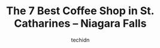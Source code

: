 ---
layout: ampstory
image: https://i0.wp.com/www.auto.or.id/wp-content/uploads/2023/06/starbucks-0-st-catharines-niagara-falls-1686324931.jpeg?resize=640,853
author: techidn
featured: false
description: St. Catharines – Niagara Falls, Ontario, Canada is a haven for Coffee Shop enthusiasts, boasting an impressive array of 7 top-notch establishments. Whether youre a seasoned connoisseur or
title: The 7 Best Coffee Shop in St. Catharines – Niagara Falls
cover:
   title: The 7 Best Coffee Shop in St. Catharines – Niagara Falls
   subtitle: AUTO.OR.ID
   background: https://www.auto.or.id/wp-content/uploads/2023/06/starbucks-0-st-catharines-niagara-falls-1686324931.jpeg

pages: 
 - layout: thirds
   top: <h1>#1 Starbucks</h1>
   bottom: "<p>Lake St Starbucks consistently makes the best drinks out of all the Starbucks in the area. The baristas are super nice as well. Only downside is the small, busy drive thr</p>"
   background: https://www.auto.or.id/wp-content/uploads/2023/06/starbucks-1-st-catharines-niagara-falls-1686324932.jpeg
   backgroundblur: true
 - layout: thirds
   top: <h1>#2 Rozies Cafe</h1>
   bottom: "<p>25 Main St, St. Catharines, ON L2N 4T6, Canada</p>"
   background: https://www.auto.or.id/wp-content/uploads/2023/06/starbucks-2-st-catharines-niagara-falls-1686324932.jpeg
   cta:
      link: https://www.auto.or.id/the-7-best-coffee-shop-in-st-catharines-niagara-falls/
      text: The 7 Best Coffee Shop in St. Catharines – Niagara Falls
 - layout: thirds
   top: <h1>#3 Sunrise Cafe</h1>
   bottom: "<p>136 Bunting Rd, St. Catharines, ON L2P 3G5, Canada</p>"
   background: https://images.unsplash.com/photo-1582834202430-ddcd18987a61?ixlib=rb-4.0.3&ixid=MnwxMjA3fDB8MHxwaG90by1wYWdlfHx8fGVufDB8fHx8&auto=format&fit=crop&w=640&h=853&q=80
   cta:
      link: https://www.auto.or.id/the-7-best-coffee-shop-in-st-catharines-niagara-falls/
      text: The 7 Best Coffee Shop in St. Catharines – Niagara Falls
 - layout: thirds
   top: <h1>#4 Starbucks</h1>
   bottom: "<p>285 Geneva St, St. Catharines, ON L2N 2G1, Canada</p>"
   background: https://images.unsplash.com/photo-1634907076255-a56723f9b9ad?ixlib=rb-4.0.3&ixid=MnwxMjA3fDB8MHxwaG90by1wYWdlfHx8fGVufDB8fHx8&auto=format&fit=crop&w=640&h=853&q=80
   cta:
      link: https://www.auto.or.id/the-7-best-coffee-shop-in-st-catharines-niagara-falls/
      text: The 7 Best Coffee Shop in St. Catharines – Niagara Falls
 - layout: thirds
   top: <h1>#5 Balzacs Port Dalhousie</h1>
   bottom: "<p>9 Lock St, St. Catharines, ON L2N 5B6, Canada</p>"
   background: https://images.unsplash.com/photo-1637160967945-6d1ee20d67c9?ixlib=rb-4.0.3&ixid=MnwxMjA3fDB8MHxwaG90by1wYWdlfHx8fGVufDB8fHx8&auto=format&fit=crop&w=640&h=853&q=80
   cta:
      link: https://www.auto.or.id/the-7-best-coffee-shop-in-st-catharines-niagara-falls/
      text: The 7 Best Coffee Shop in St. Catharines – Niagara Falls
 - layout: thirds
   top: <h1>#6 Starbucks</h1>
   bottom: "<p>221 Glendale Ave, St. Catharines, ON L2T 2K9, Canada</p>"
   background: https://images.unsplash.com/photo-1573661687979-b1fe429b9da3?ixlib=rb-4.0.3&ixid=MnwxMjA3fDB8MHxwaG90by1wYWdlfHx8fGVufDB8fHx8&auto=format&fit=crop&w=640&h=853&q=80
   cta:
      link: https://www.auto.or.id/the-7-best-coffee-shop-in-st-catharines-niagara-falls/
      text: The 7 Best Coffee Shop in St. Catharines – Niagara Falls
 - layout: thirds
   top: <h1>#7 Starbucks</h1>
   bottom: "<p>261 Martindale Rd, St. Catharines, ON L2W 1A2, Canada</p>"
   background: https://images.unsplash.com/photo-1511919884226-fd3cad34687c?ixlib=rb-4.0.3&ixid=MnwxMjA3fDB8MHxwaG90by1wYWdlfHx8fGVufDB8fHx8&auto=format&fit=crop&w=640&h=853&q=80
   cta:
      link: https://www.auto.or.id/the-7-best-coffee-shop-in-st-catharines-niagara-falls/
      text: The 7 Best Coffee Shop in St. Catharines – Niagara Falls
 - layout: thirds
   middle: Continue reading...
   background: https://images.unsplash.com/photo-1517672651691-24622a91b550?ixlib=rb-4.0.3&ixid=MnwxMjA3fDB8MHxwaG90by1wYWdlfHx8fGVufDB8fHx8&auto=format&fit=crop&w=640&h=853&q=80
   cta:
      link: https://www.auto.or.id/the-7-best-coffee-shop-in-st-catharines-niagara-falls/
      text: The 7 Best Coffee Shop in St. Catharines – Niagara Falls

---